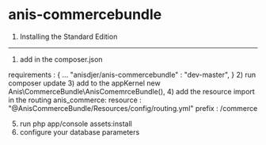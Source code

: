 anis-commercebundle
===================


1) Installing the Standard Edition
----------------------------------
1) add in the composer.json

requirements : {
 ... 
 "anisdjer/anis-commercebundle" : "dev-master",
 }
2) run composer update
3) add to the appKernel new Anis\CommerceBundle\AnisComemrceBundle(),
4) add the resource import in the routing 
anis_commerce:
    resource : "@AnisCommerceBundle/Resources/config/routing.yml"
    prefix : /commerce
	
5) run php app/console assets:install
6) configure your database parameters
